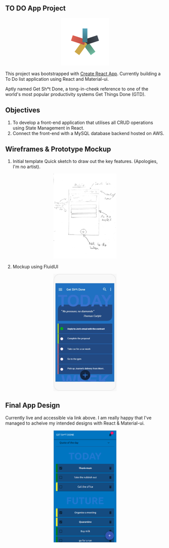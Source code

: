 ## TO DO App Project

<p align="center">
    <img alt="GSD" src="./public/GSD_ICON.png" width="150" />
</p>

This project was bootstrapped with [Create React App](https://github.com/facebook/create-react-app).
Currently building a To Do list application using React and Material-ui.

Aptly named Get Sh*t Done, a tong-in-cheek reference to one of the world's most popular productivity systems Get Things Done (GTD).


## Objectives
1. To develop a front-end application that utilises all CRUD operations using State Management in React.
2. Connect the front-end with a MySQL database backend hosted on AWS.

## Wireframes & Prototype Mockup
1. Initial template
Quick sketch to draw out the key features. (Apologies, I'm no artist).

<p align="center">
    <img alt="GSD" src="./readme/mobile.jpg" width="200" />
</p>

2. Mockup using FluidUI

<p align="center">
    <img alt="GSD" src="./readme/1-main.jpeg" width="200" />
</p>

## Final App Design
Currently live and accessible via link above. I am really happy that I've managed to acheive my intended designs with React & Material-ui.

<p align="center">
    <img alt="GSD" src="./readme/final.png" width="200" />
</p>